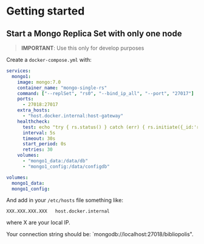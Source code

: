 # Getting started 

## Start a Mongo Replica Set with only one node

> **IMPORTANT**: Use this only for develop purposes

Create a `docker-compose.yml` with:

```yml
services:
  mongo1:
    image: mongo:7.0
    container_name: "mongo-single-rs"
    command: ["--replSet", "rs0", "--bind_ip_all", "--port", "27017"]
    ports:
      - 27018:27017
    extra_hosts:
      - "host.docker.internal:host-gateway"
    healthcheck:
      test: echo "try { rs.status() } catch (err) { rs.initiate({_id:'rs0',members:[{_id:0,host:'host.docker.internal:27018'}]}) }" | mongosh --port 27017 --quiet
      interval: 5s
      timeout: 30s
      start_period: 0s
      retries: 30
    volumes:
      - "mongo1_data:/data/db"
      - "mongo1_config:/data/configdb"

volumes:
  mongo1_data:
  mongo1_config:
```

And add in your `/etc/hosts` file something like:

```
XXX.XXX.XXX.XXX   host.docker.internal
```

where X are your local IP.

Your connection string should be: `mongodb://localhost:27018/bibliopolis".
